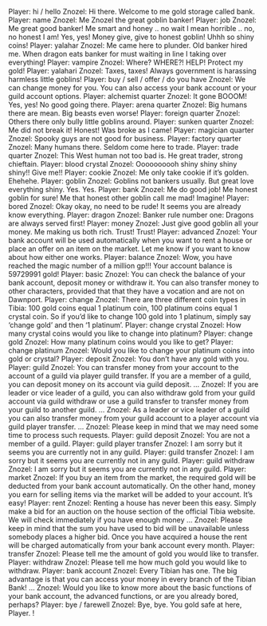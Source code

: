 Player: hi / hello
Znozel: Hi there. Welcome to me gold storage called bank.
Player: name
Znozel: Me Znozel the great goblin banker!
Player: job
Znozel: Me great good banker! Me smart and honey .. no wait I mean horrible .. no, no honest I am! Yes, yes! Money give, give to honest goblin! Uhhh so shiny coins!
Player: yalahar
Znozel: Me came here to plunder. Old banker hired me. When dragon eats banker for must waiting in line I taking over everything!
Player: vampire
Znozel: Where? WHERE?! HELP! Protect my gold!
Player: yalahari
Znozel: Taxes, taxes! Always government is harassing harmless little goblins!
Player: buy / sell / offer / do you have
Znozel: We can change money for you. You can also access your bank account or your guild account options.
Player: alchemist quarter
Znozel: It gone BOOOM! Yes, yes! No good going there.
Player: arena quarter
Znozel: Big humans there are mean. Big beasts even worse!
Player: foreign quarter
Znozel: Others there only bully little goblins around.
Player: sunken quarter
Znozel: Me did not break it! Honest! Was broke as I came!
Player: magician quarter
Znozel: Spooky guys are not good for business.
Player: factory quarter
Znozel: Many humans there. Seldom come here to trade.
Player: trade quarter
Znozel: This West human not too bad is. He great trader, strong chieftain.
Player: blood crystal
Znozel: Oooooooooh shiny shiny shiny shiny!! Give me!!
Player: cookie
Znozel: Me only take cookie if it’s golden. Ehehehe.
Player: goblin
Znozel: Goblins not bankers usually. But great love everything shiny. Yes. Yes.
Player: bank
Znozel: Me do good job! Me honest goblin for sure! Me that honest other goblin call me mad! Imagine!
Player: bored
Znozel: Okay okay, no need to be rude! It seems you are already know everything.
Player: dragon
Znozel: Banker rule number one: Dragons are always served first!
Player: money
Znozel: Just give good goblin all your money. Me making us both rich. Trust! Trust!
Player: advanced
Znozel: Your bank account will be used automatically when you want to rent a house or place an offer on an item on the market. Let me know if you want to know about how either one works.
Player: balance
Znozel: Wow, you have reached the magic number of a million gp!!! Your account balance is 59729991 gold!
Player: basic
Znozel: You can check the balance of your bank account, deposit money or withdraw it. You can also transfer money to other characters, provided that that they have a vocation and are not on Dawnport.
Player: change
Znozel: There are three different coin types in Tibia: 100 gold coins equal 1 platinum coin, 100 platinum coins equal 1 crystal coin. So if you’d like to change 100 gold into 1 platinum, simply say ‘change gold’ and then ‘1 platinum’.
Player: change crystal
Znozel: How many crystal coins would you like to change into platinum?
Player: change gold
Znozel: How many platinum coins would you like to get?
Player: change platinum
Znozel: Would you like to change your platinum coins into gold or crystal?
Player: deposit
Znozel: You don’t have any gold with you.
Player: guild
Znozel: You can transfer money from your account to the account of a guild via player guild transfer. If you are a member of a guild, you can deposit money on its account via guild deposit. …
Znozel: If you are leader or vice leader of a guild, you can also withdraw gold from your guild account via guild withdraw or use a guild transfer to transfer money from your guild to another guild. …
Znozel: As a leader or vice leader of a guild you can also transfer money from your guild account to a player account via guild player transfer. …
Znozel: Please keep in mind that we may need some time to process such requests.
Player: guild deposit
Znozel: You are not a member of a guild.
Player: guild player transfer
Znozel: I am sorry but it seems you are currently not in any guild.
Player: guild transfer
Znozel: I am sorry but it seems you are currently not in any guild.
Player: guild withdraw
Znozel: I am sorry but it seems you are currently not in any guild.
Player: market
Znozel: If you buy an item from the market, the required gold will be deducted from your bank account automatically. On the other hand, money you earn for selling items via the market will be added to your account. It’s easy!
Player: rent
Znozel: Renting a house has never been this easy. Simply make a bid for an auction on the house section of the official Tibia website. We will check immediately if you have enough money …
Znozel: Please keep in mind that the sum you have used to bid will be unavailable unless somebody places a higher bid. Once you have acquired a house the rent will be charged automatically from your bank account every month.
Player: transfer
Znozel: Please tell me the amount of gold you would like to transfer.
Player: withdraw
Znozel: Please tell me how much gold you would like to withdraw.
Player: bank account
Znozel: Every Tibian has one. The big advantage is that you can access your money in every branch of the Tibian Bank! …
Znozel: Would you like to know more about the basic functions of your bank account, the advanced functions, or are you already bored, perhaps?
Player: bye / farewell
Znozel: Bye, bye. You gold safe at here, Player. <snickers>!